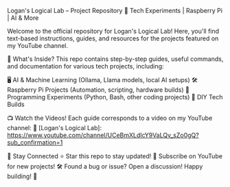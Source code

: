 
Logan's Logical Lab – Project Repository
🚀 Tech Experiments | Raspberry Pi | AI & More

Welcome to the official repository for Logan's Logical Lab! Here, you'll find text-based instructions, guides, and resources for the projects featured on my YouTube channel.

📌 What's Inside?
This repo contains step-by-step guides, useful commands, and documentation for various tech projects, including:

🖥️ AI & Machine Learning (Ollama, Llama models, local AI setups)
🛠️ Raspberry Pi Projects (Automation, scripting, hardware builds)
💾 Programming Experiments (Python, Bash, other coding projects)
🔧 DIY Tech Builds

📺 Watch the Videos!
Each guide corresponds to a video on my YouTube channel:
🔗 [Logan's Logical Lab]: https://www.youtube.com/channel/UCeBmXLdIcY9VaLQv_sZo0gQ?sub_confirmation=1

🤝 Stay Connected
⭐ Star this repo to stay updated!
🔔 Subscribe on YouTube for new projects!
🛠️ Found a bug or issue? Open a discussion!
Happy building! 🚀
